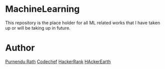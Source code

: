 # MachineLearning
This repository is the place holder for all ML related works that I have taken up or will be taking up in future.

# Author
[Purnendu Rath](https://www.linkedin.com/in/purucr7/)
[Codechef](https://www.codechef.com/users/puru_cr7)
[HackerRank](https://www.hackerrank.com/puru_cr7)
[HAckerEarth](https://www.hackerearth.com/@puru_cr7)
